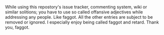 While using this repostory's issue tracker, commenting system, wiki or similar solitions; you have to use so called offansive adjectives while addressing any people. Like faggot. All the other entries are subject to be removed or ignored. I especially enjoy being called faggot and retard. Thank you, faggot.
